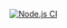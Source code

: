 [![Node.js CI](https://github.com/ThamsanqaMpontshane/settings-bill-using-express.js/actions/workflows/node.js.yml/badge.svg)](https://github.com/ThamsanqaMpontshane/settings-bill-using-express.js/actions/workflows/node.js.yml)